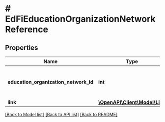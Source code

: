 # # EdFiEducationOrganizationNetworkReference

## Properties

Name | Type | Description | Notes
------------ | ------------- | ------------- | -------------
**education_organization_network_id** | **int** | The identifier assigned to a network of education organizations. |
**link** | [**\OpenAPI\Client\Model\Link**](Link.md) |  | [optional]

[[Back to Model list]](../../README.md#models) [[Back to API list]](../../README.md#endpoints) [[Back to README]](../../README.md)
